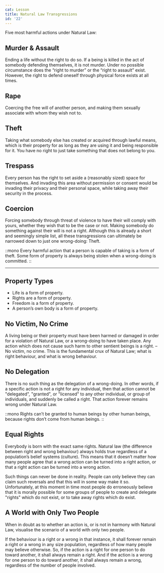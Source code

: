 ```yaml
---
cat: Lesson
title: Natural Law Transgressions
id: '22'
---
```


Five most harmful actions under Natural Law:

## Murder & Assault
Ending a life without the right to do so. If a being is killed in the act of somebody defending themselves, it is not murder.
Under no possible circumstance does the “right to murder” or the “right to assault” exist. However, the right to defend oneself through physical force exists at all times.

## Rape
Coercing the free will of another person, and making them sexually associate with whom they wish not to.

## Theft
Taking what somebody else has created or acquired through lawful means, which is their property for as long as they are using it and being responsible for it. You have no right to just take something that does not belong to you.

## Trespass
Every person has the right to set aside a (reasonably sized) space for themselves. And invading this area without permission or consent would be invading their privacy and their personal space, while taking away their security in the process.

## Coercion
Forcing somebody through threat of violence to have their will comply with yours, whether they wish that to be the case or not. Making somebody do something against their will is not a right. Although this is already a short and seemingly simple list, all these transgressions can ultimately be narrowed down to just one wrong-doing: Theft.

::mono
Every harmful action that a person is capable of taking is a form of theft. Some form of property is always being stolen when a wrong-doing is committed.
::

<hr class="my-8 border-b-4"></span>

## Property Types
- Life is a form of property.
- Rights are a form of property.
- Freedom is a form of property.
- A person’s own body is a form of property.

## No Victim, No Crime

A living being or their property must have been harmed or damaged in order for a violation of Natural Law, or a wrong-doing to have taken place. Any action which does not cause such harm to other sentient beings is a right. – No victim, no crime. This is the fundamental crux of Natural Law; what is right behaviour, and what is wrong behaviour.

## No Delegation

There is no such thing as the delegation of a wrong-doing. In other words, if a specific action is not a right for any individual, then that action cannot be "delegated", "granted", or "licensed" to any other individual, or group of individuals, and suddenly be called a right. That action forever remains wrong under Natural Law.

::mono
Rights can’t be granted to human beings by other human beings, because rights don’t come from human beings.
::

## Equal Rights
Everybody is born with the exact same rights. Natural law (the difference between right and wrong behaviour) always holds true regardless of a population’s belief systems (culture). This means that it doesn’t matter how many people agree that a wrong action can be turned into a right action, or that a right action can be turned into a wrong action.

Such things can never be done in reality. People can only believe they can claim such reversals and that this will in some way make it so. Unfortunately, at this moment in time most people do erroneously believe that it is morally possible for some groups of people to create and delegate "rights" which do not exist, or to take away rights which do exist.

## A World with Only Two People
When in doubt as to whether an action is, or is not in harmony with Natural Law, visualise the scenario of a world with only two people.

If the behaviour is a right or a wrong in that instance, it shall forever remain a right or a wrong in any size population, regardless of how many people may believe otherwise. So, if the action is a right for one person to do toward another, it shall always remain a right. And if the action is a wrong for one person to do toward another, it shall always remain a wrong, regardless of the number of people involved.